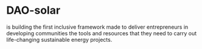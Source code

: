 # DAO-solar
is building the first inclusive framework made to deliver entrepreneurs in developing communities the tools and resources that they need to carry out life-changing sustainable energy projects.
